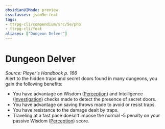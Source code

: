 ```yaml
---
obsidianUIMode: preview
cssclasses: json5e-feat
tags:
- ttrpg-cli/compendium/src/5e/phb
- ttrpg-cli/feat
aliases: ["Dungeon Delver"]
---
```

# Dungeon Delver
*Source: Player's Handbook p. 166*  
Alert to the hidden traps and secret doors found in many dungeons, you gain the following benefits:

- You have advantage on Wisdom ([Perception](3-Mechanics/CLI/rules/skills.md#Perception)) and Intelligence ([Investigation](3-Mechanics/CLI/rules/skills.md#Investigation)) checks made to detect the presence of secret doors.  
- You have advantage on saving throws made to avoid or resist traps.  
- You have resistance to the damage dealt by traps.  
- Traveling at a fast pace doesn't impose the normal -5 penalty on your passive Wisdom ([Perception](3-Mechanics/CLI/rules/skills.md#Perception)) score.